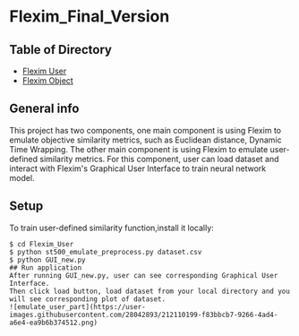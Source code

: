 # Flexim_Final_Version
## Table of Directory
* [Flexim User](https://github.com/chelsea97/Flexim_Final_Version/tree/main/Flexim_User)
* [Flexim Object](https://github.com/chelsea97/Flexim_Final_Version/tree/main/Flexim_object)
## General info
This project has two components, one main component is using Flexim to emulate objective similarity metrics, such as Euclidean distance, Dynamic Time Wrapping. The other main component is using Flexim to emulate user-defined similarity metrics. For this component, user can load dataset and interact with Flexim's Graphical User Interface to train neural network model. 
## Setup
To train user-defined similarity function,install it locally:
```
$ cd Flexim_User
$ python st500_emulate_preprocess.py dataset.csv
$ python GUI_new.py
## Run application
After running GUI_new.py, user can see corresponding Graphical User Interface.
Then click load button, load dataset from your local directory and you will see corresponding plot of dataset.
![emulate_user_part](https://user-images.githubusercontent.com/28042893/212110199-f83bbcb7-9266-4ad4-a6e4-ea9b6b374512.png)
